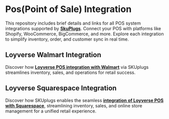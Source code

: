 # Pos(Point of Sale) Integration
This repository includes brief details and links for all POS system integrations supported by [**SkuPlugs**](https://skuplugs.com/). Connect your POS with platforms like Shopify, WooCommerce, BigCommerce, and more. Explore each integration to simplify inventory, order, and customer sync in real time.

## Loyverse Walmart Integration
Discover how [**Loyverse POS integration with Walmart**](https://skuplugs.com/loyverse-walmart-integration/) via SKUplugs streamlines inventory, sales, and operations for retail success.

## Loyverse Squarespace Integration
Discover how SKUplugs enables the seamless [**integration of Loyverse POS with Squarespace**](https://skuplugs.com/loyverse-squarespace-integration/), streamlining inventory, sales, and online store management for a unified retail experience.
